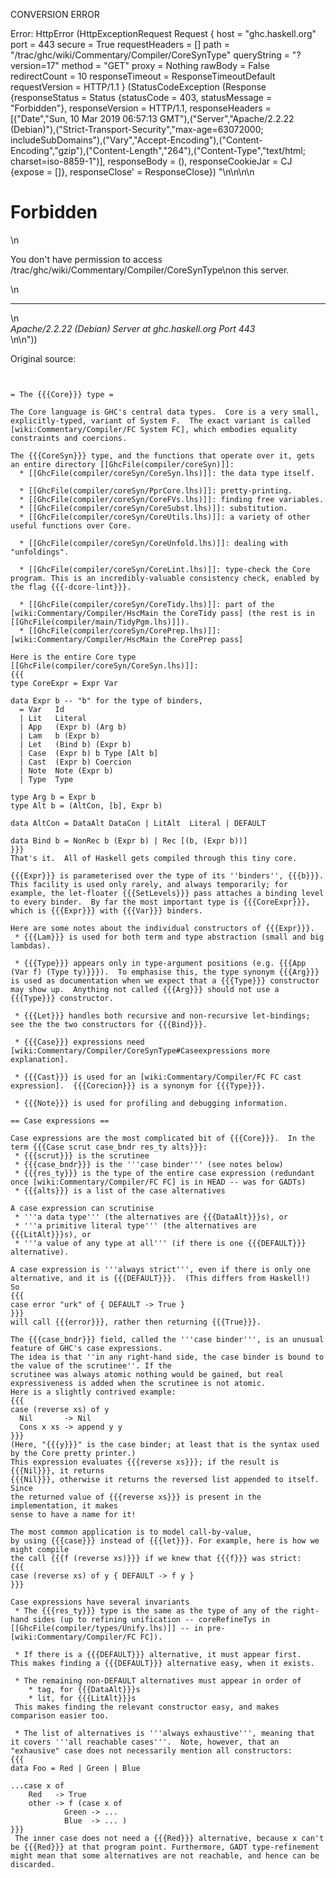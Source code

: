 CONVERSION ERROR

Error: HttpError (HttpExceptionRequest Request {
  host                 = "ghc.haskell.org"
  port                 = 443
  secure               = True
  requestHeaders       = []
  path                 = "/trac/ghc/wiki/Commentary/Compiler/CoreSynType"
  queryString          = "?version=17"
  method               = "GET"
  proxy                = Nothing
  rawBody              = False
  redirectCount        = 10
  responseTimeout      = ResponseTimeoutDefault
  requestVersion       = HTTP/1.1
}
 (StatusCodeException (Response {responseStatus = Status {statusCode = 403, statusMessage = "Forbidden"}, responseVersion = HTTP/1.1, responseHeaders = [("Date","Sun, 10 Mar 2019 06:57:13 GMT"),("Server","Apache/2.2.22 (Debian)"),("Strict-Transport-Security","max-age=63072000; includeSubDomains"),("Vary","Accept-Encoding"),("Content-Encoding","gzip"),("Content-Length","264"),("Content-Type","text/html; charset=iso-8859-1")], responseBody = (), responseCookieJar = CJ {expose = []}, responseClose' = ResponseClose}) "<!DOCTYPE HTML PUBLIC \"-//IETF//DTD HTML 2.0//EN\">\n<html><head>\n<title>403 Forbidden</title>\n</head><body>\n<h1>Forbidden</h1>\n<p>You don't have permission to access /trac/ghc/wiki/Commentary/Compiler/CoreSynType\non this server.</p>\n<hr>\n<address>Apache/2.2.22 (Debian) Server at ghc.haskell.org Port 443</address>\n</body></html>\n"))

Original source:

```trac


= The {{{Core}}} type =

The Core language is GHC's central data types.  Core is a very small, explicitly-typed, variant of System F.  The exact variant is called [wiki:Commentary/Compiler/FC System FC], which embodies equality constraints and coercions.

The {{{CoreSyn}}} type, and the functions that operate over it, gets an entire directory [[GhcFile(compiler/coreSyn)]]:
  * [[GhcFile(compiler/coreSyn/CoreSyn.lhs)]]: the data type itself.

  * [[GhcFile(compiler/coreSyn/PprCore.lhs)]]: pretty-printing.
  * [[GhcFile(compiler/coreSyn/CoreFVs.lhs)]]: finding free variables.
  * [[GhcFile(compiler/coreSyn/CoreSubst.lhs)]]: substitution.
  * [[GhcFile(compiler/coreSyn/CoreUtils.lhs)]]: a variety of other useful functions over Core.

  * [[GhcFile(compiler/coreSyn/CoreUnfold.lhs)]]: dealing with "unfoldings".

  * [[GhcFile(compiler/coreSyn/CoreLint.lhs)]]: type-check the Core program. This is an incredibly-valuable consistency check, enabled by the flag {{{-dcore-lint}}}.

  * [[GhcFile(compiler/coreSyn/CoreTidy.lhs)]]: part of the [wiki:Commentary/Compiler/HscMain the CoreTidy pass] (the rest is in [[GhcFile(compiler/main/TidyPgm.lhs)]]).
  * [[GhcFile(compiler/coreSyn/CorePrep.lhs)]]: [wiki:Commentary/Compiler/HscMain the CorePrep pass]

Here is the entire Core type [[GhcFile(compiler/coreSyn/CoreSyn.lhs)]]:
{{{
type CoreExpr = Expr Var

data Expr b	-- "b" for the type of binders, 
  = Var	  Id
  | Lit   Literal
  | App   (Expr b) (Arg b)
  | Lam   b (Expr b)
  | Let   (Bind b) (Expr b)
  | Case  (Expr b) b Type [Alt b]
  | Cast  (Expr b) Coercion
  | Note  Note (Expr b)
  | Type  Type

type Arg b = Expr b
type Alt b = (AltCon, [b], Expr b)

data AltCon = DataAlt DataCon | LitAlt  Literal | DEFAULT

data Bind b = NonRec b (Expr b) | Rec [(b, (Expr b))]
}}}
That's it.  All of Haskell gets compiled through this tiny core.

{{{Expr}}} is parameterised over the type of its ''binders'', {{{b}}}.  This facility is used only rarely, and always temporarily; for example, the let-floater {{{SetLevels}}} pass attaches a binding level to every binder.  By far the most important type is {{{CoreExpr}}}, which is {{{Expr}}} with {{{Var}}} binders.

Here are some notes about the individual constructors of {{{Expr}}}.
 * {{{Lam}}} is used for both term and type abstraction (small and big lambdas).

 * {{{Type}}} appears only in type-argument positions (e.g. {{{App (Var f) (Type ty)}}}).  To emphasise this, the type synonym {{{Arg}}} is used as documentation when we expect that a {{{Type}}} constructor may show up.  Anything not called {{{Arg}}} should not use a {{{Type}}} constructor.

 * {{{Let}}} handles both recursive and non-recursive let-bindings; see the the two constructors for {{{Bind}}}.

 * {{{Case}}} expressions need [wiki:Commentary/Compiler/CoreSynType#Caseexpressions more explanation].

 * {{{Cast}}} is used for an [wiki:Commentary/Compiler/FC FC cast expression].  {{{Corecion}}} is a synonym for {{{Type}}}.

 * {{{Note}}} is used for profiling and debugging information.

== Case expressions ==

Case expressions are the most complicated bit of {{{Core}}}.  In the term {{{Case scrut case_bndr res_ty alts}}}:
 * {{{scrut}}} is the scrutinee
 * {{{case_bndr}}} is the '''case binder''' (see notes below)
 * {{{res_ty}}} is the type of the entire case expression (redundant once [wiki:Commentary/Compiler/FC FC] is in HEAD -- was for GADTs)
 * {{{alts}}} is a list of the case alternatives

A case expression can scrutinise 
 * '''a data type''' (the alternatives are {{{DataAlt}}}s), or 
 * '''a primitive literal type''' (the alternatives are {{{LitAlt}}}s), or 
 * '''a value of any type at all''' (if there is one {{{DEFAULT}}} alternative).

A case expression is '''always strict''', even if there is only one alternative, and it is {{{DEFAULT}}}.  (This differs from Haskell!)  So
{{{
case error "urk" of { DEFAULT -> True }
}}}
will call {{{error}}}, rather then returning {{{True}}}.

The {{{case_bndr}}} field, called the '''case binder''', is an unusual feature of GHC's case expressions.
The idea is that ''in any right-hand side, the case binder is bound to the value of the scrutinee''. If the
scrutinee was always atomic nothing would be gained, but real expressiveness is added when the scrutinee is not atomic.
Here is a slightly contrived example:
{{{
case (reverse xs) of y 
  Nil       -> Nil
  Cons x xs -> append y y
}}}
(Here, "{{{y}}}" is the case binder; at least that is the syntax used by the Core pretty printer.)
This expression evaluates {{{reverse xs}}}; if the result is {{{Nil}}}, it returns
{{{Nil}}}, otherwise it returns the reversed list appended to itself.  Since
the returned value of {{{reverse xs}}} is present in the implementation, it makes
sense to have a name for it!

The most common application is to model call-by-value, 
by using {{{case}}} instead of {{{let}}}. For example, here is how we might compile
the call {{{f (reverse xs)}}} if we knew that {{{f}}} was strict:
{{{
case (reverse xs) of y { DEFAULT -> f y }
}}}

Case expressions have several invariants
 * The {{{res_ty}}} type is the same as the type of any of the right-hand sides (up to refining unification -- coreRefineTys in [[GhcFile(compiler/types/Unify.lhs)]] -- in pre-[wiki:Commentary/Compiler/FC FC]).
 
 * If there is a {{{DEFAULT}}} alternative, it must appear first.  This makes finding a {{{DEFAULT}}} alternative easy, when it exists.

 * The remaining non-DEFAULT alternatives must appear in order of
    * tag, for {{{DataAlt}}}s
    * lit, for {{{LitAlt}}}s
 This makes finding the relevant constructor easy, and makes comparison easier too.

 * The list of alternatives is '''always exhaustive''', meaning that it covers '''all reachable cases'''.  Note, however, that an "exhausive" case does not necessarily mention all constructors:
{{{
data Foo = Red | Green | Blue

...case x of 
	Red   -> True
	other -> f (case x of 
			Green -> ...
			Blue  -> ... )
}}}
 The inner case does not need a {{{Red}}} alternative, because x can't be {{{Red}}} at that program point. Furthermore, GADT type-refinement might mean that some alternatives are not reachable, and hence can be discarded.  


```

